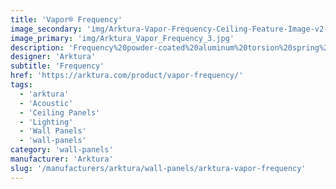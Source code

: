 ```yaml
---
title: 'Vapor® Frequency'
image_secondary: 'img/Arktura-Vapor-Frequency-Ceiling-Feature-Image-v2-1600x1600.png'
image_primary: 'img/Arktura_Vapor_Frequency_3.jpg'
description: 'Frequency%20powder-coated%20aluminum%20torsion%20spring%20panels%20bring%20the%20digital%20world%20into%20reality.%20With%20a%20design%20that%20starts%20off%20intense%20and%20fades%20away%2C%20you%20can%20create%20a%20path%20for%20people%20to%20follow%2C%20while%20reducing%20the%20sound%20of%20their%20steps%20thanks%20to%20our%20Soft%20Sound%AE%20backer.%20Or%20add%20our%20integrated%20lighting%20backer%20to%20take%20the%20digital%20feel%20to%20another%20level.'
designer: 'Arktura'
subtitle: 'Frequency'
href: 'https://arktura.com/product/vapor-frequency/'
tags:
  - 'arktura'
  - 'Acoustic'
  - 'Ceiling Panels'
  - 'Lighting'
  - 'Wall Panels'
  - 'wall-panels'
category: 'wall-panels'
manufacturer: 'Arktura'
slug: '/manufacturers/arktura/wall-panels/arktura-vapor-frequency'
---
```

